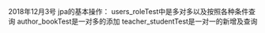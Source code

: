 2018年12月3号
jpa的基本操作：
  users_roleTest中是多对多以及按照各种条件查询
  author_bookTest是一对多的添加
  teacher_studentTest是一对一的新增及查询
